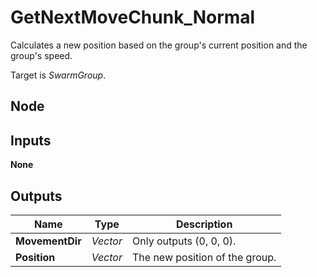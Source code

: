# GetNextMoveChunk_Normal
Calculates a new position based on the group's current position and the group's speed.  

Target is *SwarmGroup*.  

## Node

## Inputs
**None**

## Outputs
|Name           |Type       |Description                    |
|---------------|-----------|-------------------------------|
|**MovementDir**|*Vector*   |Only outputs (0, 0, 0).        |
|**Position**   |*Vector*   |The new position of the group. |